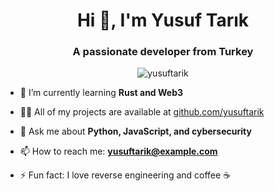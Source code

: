 <h1 align="center">Hi 👋, I'm Yusuf Tarık</h1>
<h3 align="center">A passionate developer from Turkey</h3>

<p align="center">
  <img src="https://komarev.com/ghpvc/?username=yusuftarik&label=Profile%20views&color=0e75b6&style=flat" alt="yusuftarik" />
</p>

- 🌱 I’m currently learning **Rust and Web3**

- 👨‍💻 All of my projects are available at [github.com/yusuftarik](https://github.com/yusuftarik)

- 💬 Ask me about **Python, JavaScript, and cybersecurity**

- 📫 How to reach me: **yusuftarik@example.com**

- ⚡ Fun fact: I love reverse engineering and coffee ☕

